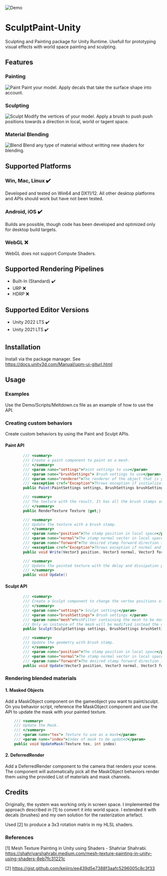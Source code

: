 ![Demo](Docs/LavaDemo.gif)
# SculptPaint-Unity
Sculpting and Painting package for Unity Runtime. Usefull for prototyping visual effects with world space painting and sculpting.

## Features
### **Painting**
![Paint](Docs/Stamp.png)
Paint your model. Apply decals that take the surface shape into account. 

### **Sculpting**
![Sculpt](Docs/Sculpt.png)
Modify the vertices of your model. Apply a brush to push push positions towards a direction in local, world or tagent space.

### **Material Blending**
![Blend](Docs/Blend.png)
Blend any type of material without writting new shaders for blending.

## Supported Platforms
### Win, Mac, Linux :heavy_check_mark: 
Developed and tested on Win64 and DX11/12. All other desktop platforms and APIs should work but have not been tested.

### Android, iOS ✔️
Builds are possible, though code has been developed and optimized only for desktop build targets.

### WebGL ❌
WebGL does not support Compute Shaders.

## Supported Rendering Pipelines
* Built-In (Standard) ✔️
* URP ❌
* HDRP ❌

## Supported Editor Versions
* Unity 2022 LTS ✔️
* Unity 2021 LTS ✔️

## Installation
Install via the package manager. See https://docs.unity3d.com/Manual/upm-ui-giturl.html

## Usage
### Examples
Use the Demo/Scripts/Meltdown.cs file as an example of how to use the API.

### Creating custom behaviors
Create custom behaviors by using the Paint and Sculpt APIs.
#### Paint API
```csharp
        /// <summary>
        /// Create a paint component to paint on a mesh.
        /// </summary>
        /// <param name="settings">Paint settings to use</param>
        /// <param name="brushSettings"> Brush settings to use</param>
        /// <param name="renderer">The renderer of the object that is painted</param>
        /// <exception cref="Exception">Throws exception if initialization fails</exception>
        public Paint(PaintSettings settings, BrushSettings brushSettings, MeshRenderer renderer)

        /// <summary>
        /// The texture with the result. It has all the brush stamps accumulated.
        /// </summary>
        public RenderTexture Texture {get;}

        /// <summary>
        /// Update the texture with a brush stamp.
        /// </summary>
        /// <param name="position">The stamp position in local space</param>
        /// <param name="normal">The stamp normal vector in local space</param>
        /// <param name="forward">The desired stamp forward direction in local space</param>
        /// <exception cref="Exception">Throws exception if normal and forward are equal.</exception>
        public void Write(Vector3 position, Vector3 normal, Vector3 forward)

        /// <summary>
        /// Update the painted texture with the delay and dissipation parameters. Call this once per frame.
        /// </summary>
        public void Update()
```
#### Sculpt API
```csharp
        /// <summary>
        /// Create a Sculpt component to change the vertex positions of a mesh.
        /// </summary>
        /// <param name="settings"> Sculpt settings</param>
        /// <param name="brushSettings"> Brush settings </param>
        /// <param name="mesh">MeshFilter containing the mesh to be modifier. 
        /// Only an instance of the mesh will be modified instead the original mesh.</param>
        public Sculpt(SculptSettings settings, BrushSettings brushSettings, MeshFilter mesh)

        /// <summary>
        /// Update the geometry with brush stamp.
        /// </summary>
        /// <param name="position">The stamp position in local space</param>
        /// <param name="normal">The stamp normal vector in local space</param>
        /// <param name="forward">The desired stamp forward direction in local space</param>
        public void Update(Vector3 position, Vector3 normal, Vector3 forward)
```
### Rendering blended materials
#### 1. Masked Objects
Add a MaskObject component on the gameobject you want to paint/sculpt. On you behavior script, reference the MaskObject component and use the API to update the mask with your painted texture.
```csharp
    /// <summary>
    /// Update the Mask.
    /// </summary>
    /// <param name="tex"> Texture to use as a mask</param>
    /// <param name="index">Index of mask to be updated</param>
    public void UpdateMask(Texture tex, int index)
```

#### 2. DeferredRender
Add a DeferredRender component to the camera that renders your scene. The component will automatically pick all the MaskObject behaviors render them using the provided List of materials and mask channels.

## Credits
Originally, the system was working only in screen space. I implemented the approach described in [1] to convert it into world space. I extended it with decals (brushes) and my own solution for the rasterization artefact.

Used [2] to produce a 3x3 rotation matrix in my HLSL shaders.
### References
[1] Mesh Texture Painting in Unity using Shaders - Shahriar Shahrabi. https://shahriyarshahrabi.medium.com/mesh-texture-painting-in-unity-using-shaders-8eb7fc31221c

[2] https://gist.github.com/keijiro/ee439d5e7388f3aafc5296005c8c3f33
